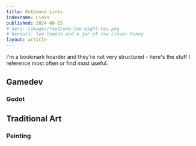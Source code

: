```yaml
---
title: Outbound Links
indexname: Links
published: 2024-06-15
# hero: /images/food/one-two-eight-tea.png
# heroalt: two lemons and a jar of raw clover honey
layout: article
---
```


I'm a bookmark hoarder and they're not very structured - here's the stuff I reference
most often or find most useful.

## Gamedev

### Godot

## Traditional Art

### Painting
